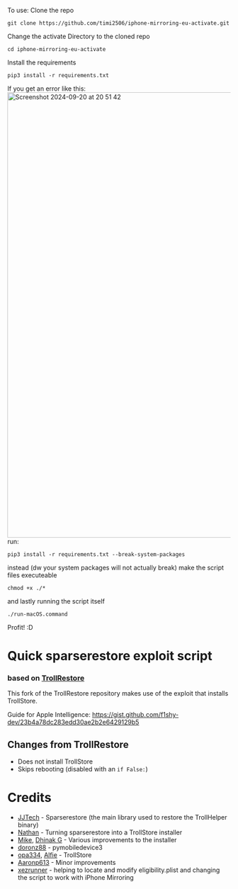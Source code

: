 To use: 
Clone the repo 
```
git clone https://github.com/timi2506/iphone-mirroring-eu-activate.git
```
Change the activate Directory to the cloned repo
```
cd iphone-mirroring-eu-activate
```
Install the requirements
```
pip3 install -r requirements.txt
```
If you get an error like this: 
<img width="1006" alt="Screenshot 2024-09-20 at 20 51 42" src="https://github.com/user-attachments/assets/5a7c9ab0-eb49-4c18-aead-d3193a3f33b7">
run:
```
pip3 install -r requirements.txt --break-system-packages
```
instead (dw your system packages will not actually break)
make the script files executeable
```
chmod +x ./*
```
and lastly running the script itself
```
./run-macOS.command
```
Profit! :D



# Quick sparserestore exploit script 
### based on [TrollRestore](https://github.com/JJTech0130/TrollRestore)

This fork of the TrollRestore repository makes use of the exploit that installs TrollStore.

Guide for Apple Intelligence: https://gist.github.com/f1shy-dev/23b4a78dc283edd30ae2b2e6429129b5

## Changes from TrollRestore
- Does not install TrollStore
- Skips rebooting (disabled with an `if False:`)

# Credits
* [JJTech](https://github.com/JJTech0130) - Sparserestore (the main library used to restore the TrollHelper binary)
* [Nathan](https://github.com/verygenericname) - Turning sparserestore into a TrollStore installer
* [Mike](https://github.com/TheMasterOfMike), [Dhinak G](https://github.com/dhinakg) - Various improvements to the installer
* [doronz88](https://github.com/doronz88) - pymobiledevice3
* [opa334](https://github.com/opa334), [Alfie](https://github.com/alfiecg24) - TrollStore
* [Aaronp613](https://x.com/aaronp613) - Minor improvements
* [xezrunner](https://x.com/xezrunner) - helping to locate and modify eligibility.plist and changing the script to work with iPhone Mirroring

